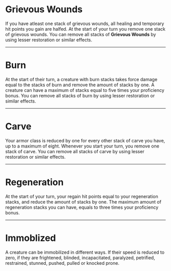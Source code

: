 # Grievous Wounds

If you have atleast one stack of grievous wounds, all healing and temporary hit points you gain are halfed. At the start of your turn you remove one stack of grievous wounds. You can remove all stacks of **Grievous Wounds** by using lesser restoration or similar effects. 

---

# Burn

At the start of their turn, a creature with burn stacks takes force damage equal to the stacks of burn and remove the amount of stacks by one. A creature can have a maximum of stacks equal to five times your proficiency bonus. You can remove all stacks of burn by using lesser restoration or similar effects. 

---

# Carve 

Your armor class is reduced by one for every other stack of carve you have, up to a maximum of eight. Whenever you start your turn, you remove one stack of carve. You can remove all stacks of carve by using lesser restoration or similar effects. 

---

# Regeneration

At the start of your turn, your regain hit points equal to your regeneration stacks, and reduce the amount of stacks by one. The maximum amount of regeneration stacks you can have, equals to three times your proficiency bonus.

---

# Immoblized

A creature can be immobilized in different ways. If their speed is reduced to zero, if they are frightened, blinded, incapacitated, paralyzed, petrified, restrained, stunned, pushed, pulled or knocked prone.
